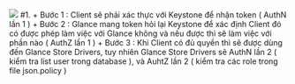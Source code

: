 ﻿<img src="https://slack-files.com/files-tmb/T02QZ38QK-F0A3GHW2U-402f4a89bf/screenshot_1_360.png">
#1.
  + Bước 1 : Client sẽ phải xác thực với Keystone để nhận token ( AuthN lần 1 ) 
  + Bước 2 : Glance mang token hỏi lại Keystone để xác định Client đó có được phép làm việc với Glance không và nếu được thì sẽ làm việc với phần nào ( AuthZ lần 1 )
  + Bước 3 : Khi Client có đủ quyền thì sẽ được dùng đến Glance Store Drivers, tuy nhiên Glance Store Drivers sẽ AuthN lần 2 ( kiểm tra list user trong database ), và AuhtZ lần 2 ( kiểm tra các role trong file json.policy ) 

